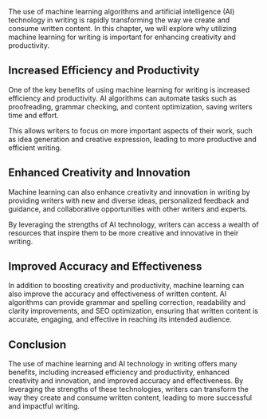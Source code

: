 

The use of machine learning algorithms and artificial intelligence (AI) technology in writing is rapidly transforming the way we create and consume written content. In this chapter, we will explore why utilizing machine learning for writing is important for enhancing creativity and productivity.

Increased Efficiency and Productivity
-------------------------------------

One of the key benefits of using machine learning for writing is increased efficiency and productivity. AI algorithms can automate tasks such as proofreading, grammar checking, and content optimization, saving writers time and effort.

This allows writers to focus on more important aspects of their work, such as idea generation and creative expression, leading to more productive and efficient writing.

Enhanced Creativity and Innovation
----------------------------------

Machine learning can also enhance creativity and innovation in writing by providing writers with new and diverse ideas, personalized feedback and guidance, and collaborative opportunities with other writers and experts.

By leveraging the strengths of AI technology, writers can access a wealth of resources that inspire them to be more creative and innovative in their writing.

Improved Accuracy and Effectiveness
-----------------------------------

In addition to boosting creativity and productivity, machine learning can also improve the accuracy and effectiveness of written content. AI algorithms can provide grammar and spelling correction, readability and clarity improvements, and SEO optimization, ensuring that written content is accurate, engaging, and effective in reaching its intended audience.

Conclusion
----------

The use of machine learning and AI technology in writing offers many benefits, including increased efficiency and productivity, enhanced creativity and innovation, and improved accuracy and effectiveness. By leveraging the strengths of these technologies, writers can transform the way they create and consume written content, leading to more successful and impactful writing.
